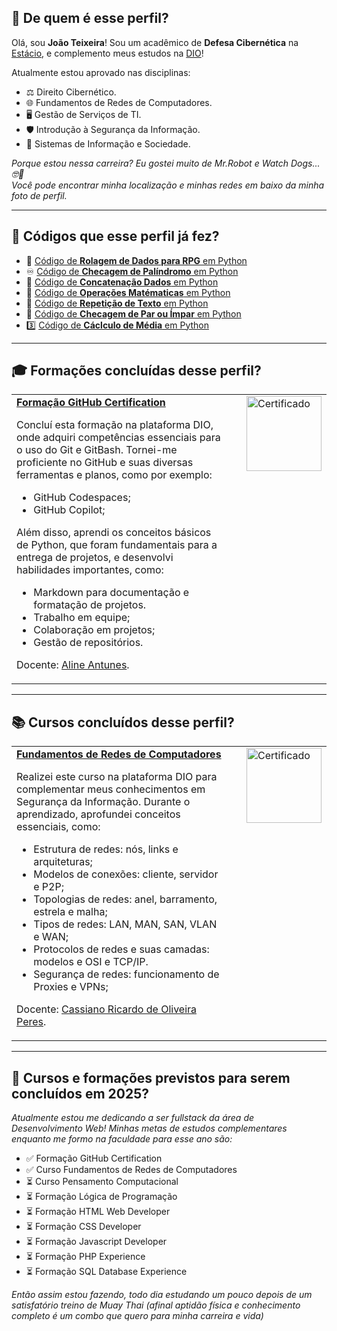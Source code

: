 ## 💭 De quem é esse perfil?

Olá, sou **João Teixeira**! Sou um acadêmico de **Defesa Cibernética** na [Estácio](estácio.br), e complemento meus estudos na [DIO](https://www.dio.me/)!  

Atualmente estou aprovado nas disciplinas:
- ⚖️ Direito Cibernético.
- 🌐 Fundamentos de Redes de Computadores.
- 🖥️ Gestão de Serviços de TI.
- 🛡️ Introdução à Segurança da Informação.
- 👥 Sistemas de Informação e Sociedade.

_Porque estou nessa carreira? Eu gostei muito de Mr.Robot e Watch Dogs... 🤓🤫_  
*Você pode encontrar minha localização e minhas redes em baixo da minha foto de perfil.*

---

## 📜 Códigos que esse perfil já fez?

- 🎲 [Código de **Rolagem de Dados para RPG** em Python](https://github.com/joaocvteixeira/tormenta-20/blob/main/dados.py)
- ♾️ [Código de **Checagem de Palíndromo** em Python](https://github.com/joaocvteixeira/copilotando-python/blob/main/codigos_python_copilotados/check_palindromo.py)
- 🤝 [Código de **Concatenação Dados** em Python](https://github.com/joaocvteixeira/copilotando-python/blob/main/codigos_python_copilotados/concat_dados.py)
- 🧮 [Código de **Operações Matématicas** em Python](https://github.com/joaocvteixeira/copilotando-python/blob/main/codigos_python_copilotados/ope_mat.py)
- 🔄 [Código de **Repetição de Texto** em Python](https://github.com/joaocvteixeira/copilotando-python/blob/main/codigos_python_copilotados/repet_txt.py)
- 🔢 [Código de **Checagem de Par ou Ímpar** em Python](https://github.com/joaocvteixeira/copilotando-python/blob/main/codigos_python_copilotados/par_impar.py)
- 3️⃣ [Código de **Cáclculo de Média** em Python](https://github.com/joaocvteixeira/copilotando-python/blob/main/codigos_python_copilotados/media_tres.py)

---

## 🎓 Formações concluídas desse perfil?

<table>
  <tr>
    <td style="vertical-align: top;">
      <strong>
        <a href="https://hermes.dio.me/certificates/BKONMZIO.pdf">Formação GitHub Certification</a>
      </strong>
      <p>Concluí esta formação na plataforma DIO, onde adquiri competências essenciais para o uso do Git e GitBash. Tornei-me proficiente no GitHub e suas diversas ferramentas e planos, como por exemplo:</p>
      <ul>
        <li>GitHub Codespaces;</li>
        <li>GitHub Copilot;</li>
      </ul>
      <p>Além disso, aprendi os conceitos básicos de Python, que foram fundamentais para a entrega de projetos, e desenvolvi habilidades importantes, como:</p>
      <ul>
        <li>Markdown para documentação e formatação de projetos.</li>
        <li>Trabalho em equipe;</li>
        <li>Colaboração em projetos;</li>
        <li>Gestão de repositórios.</li>
      </ul>
      <p>Docente: 
        <a href="https://github.com/alinealien">Aline Antunes</a>.
      </p>
    </td>
    <td style="vertical-align: top; width: 120px;">
      <img src="https://github.com/user-attachments/assets/a39cbe30-c46a-42f6-8bf3-3e236c889015" alt="Certificado" width="120" style="margin-left: 20px;">
    </td>
  </tr>
</table>


---

## 📚 Cursos concluídos desse perfil?

<table>
  <tr>
    <td style="vertical-align: top;">
      <strong>
        <a href="https://hermes.dio.me/certificates/O4D0PYMO.pdf">Fundamentos de Redes de Computadores</a>
      </strong>
      <p>Realizei este curso na plataforma DIO para complementar meus conhecimentos em Segurança da Informação. Durante o aprendizado, aprofundei conceitos essenciais, como:</p>
      <ul>
        <li>Estrutura de redes: nós, links e arquiteturas;</li>
        <li>Modelos de conexões: cliente, servidor e P2P;</li>
        <li>Topologias de redes: anel, barramento, estrela e malha;</li>
        <li>Tipos de redes: LAN, MAN, SAN, VLAN e WAN;</li>
        <li>Protocolos de redes e suas camadas: modelos e OSI e TCP/IP.</li>
        <li>Segurança de redes: funcionamento de Proxies e VPNs;</li>
      </ul>
      <p>Docente:
        <a href="https://github.com/cassiano-dio">Cassiano Ricardo de Oliveira Peres</a>.
      </p>
    </td>
    <td style="vertical-align: top; width: 120px;">
      <img src="https://github.com/user-attachments/assets/d99e052c-52a2-4e40-82fa-65abdf170a07" alt="Certificado" width="120" style="margin-left: 20px;">
    </td>
  </tr>
</table>

---

## 📅 Cursos e formações previstos para serem concluídos em 2025?

_Atualmente estou me dedicando a ser fullstack da área de Desenvolvimento Web! Minhas metas de estudos complementares enquanto me formo na faculdade para esse ano são:_

- ✅ Formação GitHub Certification
- ✅ Curso Fundamentos de Redes de Computadores
- ⏳ Curso Pensamento Computacional
- ⏳ Formação Lógica de Programação
- ⏳ Formação HTML Web Developer
- ⏳ Formação CSS Developer
- ⏳ Formação Javascript Developer
- ⏳ Formação PHP Experience
- ⏳ Formação SQL Database Experience

_Então assim estou fazendo, todo dia estudando um pouco depois de um satisfatório treino de Muay Thai (afinal aptidão física e conhecimento completo é um combo que quero para minha carreira e vida)_
